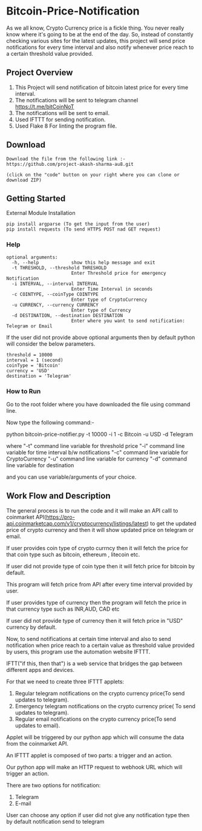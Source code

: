 # Bitcoin-Price-Notification
As we all know, Crypto Currency price is a fickle thing. You never really know where it's going to be at the end of the day. So, instead of constantly checking various sites for the latest updates, this project will send price notifications for every time interval and also notify whenever price reach to a certain threshold value provided.

## Project Overview
1. This Project will send notification of bitcoin latest price for every time interval.
2. The notifications will be sent to telegram channel https://t.me/bitCoinNoT
3. The notifications will be sent to email.
4. Used IFTTT for sending notification.
5. Used Flake 8 For linting the program file.

## Download
```
Download the file from the following link :-
https://github.com/project-akash-sharma-au8.git

(click on the "code" button on your right where you can clone or download ZIP)
```
## Getting Started

External Module Installation
```
pip install argparse (To get the input from the user)
pip install requests (To send HTTPS POST nad GET request)
```

### Help 

```
optional arguments:
  -h, --help            show this help message and exit
  -t THRESHOLD, --threshold THRESHOLD
                        Enter Threshold price for emergency Notification
  -i INTERVAL, --interval INTERVAL
                        Enter Time Interval in seconds
  -c COINTYPE, --coinType COINTYPE
                        Enter type of CryptoCurrency
  -u CURRENCY, --currency CURRENCY
                        Enter type of Currency
  -d DESTINATION, --destination DESTINATION
                        Enter where you want to send notification: Telegram or Email
 ```
 If the user did not provide above optional arguments then by default python will consider the below parameters.
 
 ```
 threshold = 10000
 interval = 1 (second)
 coinType = 'Bitcoin'
 currency = 'USD'
 destination = 'Telegram'
 ```
 
### How to Run
 
Go to the root folder where you have downloaded the file using command line.

Now type the following command:-

python bitcoin-price-notifier.py -t 10000 -i 1 -c Bitcoin -u USD -d Telegram 

where 
"-t" command line variable for threshold price
"-i" command line variable for time interval b/w notifications
"-c" command line variable for CryptoCurrency
"-u" command line variable for currency
"-d" command line variable for destination

and you can use variable/arguments of your choice.

## Work Flow and Description 

The general process is to run the code and it will make an API calll to coinmarket API(https://pro-api.coinmarketcap.com/v1/cryptocurrency/listings/latest) to get the updated price of crypto currency and then it will show updated price on telegram or email.

If user provides coin type of crypto currncy then it will fetch the price for that coin type such as bitcoin, ethereum , litecoin etc.

If user did not provide type of coin type then it will fetch price for bitcoin by default.

This program will fetch price from API after every time interval provided by user.

If user provides type of currency then the program will fetch the price in that currency type such as INR,AUD, CAD etc

If user did not provide type of currency then it will fetch price in "USD" currency by default.

Now, to send notifications at certain time interval and also to send notification when price reach to a certain value as threshold value provided by users, this program use the automation website IFTTT.

IFTT("if this, then that") is a web service that bridges the gap between different apps and devices.

For that we need to create three IFTTT applets:

1. Regular telegram notifications on the crypto currency price(To send updates to telegram).
2. Emergency telegram notifications on the crypto currency price( To send updates to telegram).
3. Regular email notifications on the crypto currency price(To send updates to email).

Applet will be triggered by our python app which will consume the data from the coinmarket API.

An IFTTT applet is composed of two parts: a trigger and an action.

Our python app will make an HTTP request to webhook URL which will trigger an action.

There are two options for notification:
1) Telegram
2) E-mail

User can choose any option if user did not give any notification type then by default notification send to telegram

